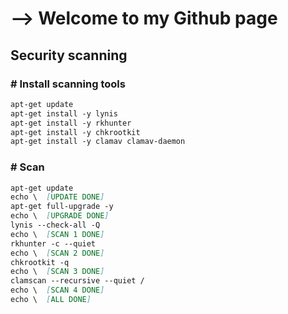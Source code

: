 # --> Welcome to my Github page


## Security scanning

### \# Install scanning tools
```markdown
apt-get update
apt-get install -y lynis
apt-get install -y rkhunter
apt-get install -y chkrootkit
apt-get install -y clamav clamav-daemon
```

### \# Scan
```markdown
apt-get update
echo \  [UPDATE DONE]
apt-get full-upgrade -y
echo \  [UPGRADE DONE]
lynis --check-all -Q
echo \  [SCAN 1 DONE]
rkhunter -c --quiet
echo \  [SCAN 2 DONE]
chkrootkit -q
echo \  [SCAN 3 DONE]
clamscan --recursive --quiet /
echo \  [SCAN 4 DONE]
echo \  [ALL DONE]
```
